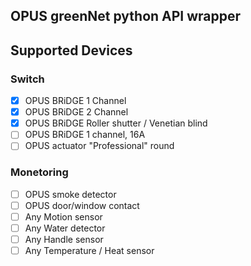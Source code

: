 ## OPUS greenNet python API wrapper

## Supported Devices
### Switch
- [x] OPUS BRiDGE 1 Channel
- [x] OPUS BRiDGE 2 Channel
- [x] OPUS BRiDGE Roller shutter / Venetian blind 
- [ ] OPUS BRiDGE 1 channel, 16A 
- [ ] OPUS actuator "Professional" round 

### Monetoring
- [ ] OPUS smoke detector 
- [ ] OPUS door/window contact 
- [ ] Any Motion sensor
- [ ] Any Water detector
- [ ] Any Handle sensor
- [ ] Any Temperature / Heat sensor